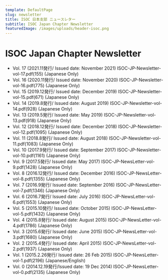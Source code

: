 ```yaml
---
template: DefaultPage
slug: newsletter
title: ISOC 日本支部 ニュースレター
subtitle: ISOC Japan Chapter Newsletter
featuredImage: /images/uploads/header-isoc.png
---
```


ISOC Japan Chapter Newsletter
=============================

- Vol. 17 (2021.11発行/ Issued date: November 2021) ISOC-JP-Newsletter-vol-17.pdf(155) (Japanese Only)
- Vol. 16 (2020.11発行/ Issued date: November 2020) ISOC-JP-Newsletter-vol-16.pdf(775) (Japanese Only)
- Vol. 15 (2019.12発行/ Issued date: December 2019) ISOC-JP-Newsletter-vol-15.pdf(671) (Japanese Only)
- Vol. 14 (2019.8発行/ Issued date: August 2019) ISOC-JP-Newsletter-vol-14.pdf(928) (Japanese Only)
- Vol. 13 (2019.5発行/ Issued date: May 2019) ISOC-JP-Newsletter-vol-13.pdf(918) (Japanese Only)
- Vol. 12 (2018.12発行/ Issued date: December 2018) ISOC-JP-Newsletter-vol-12.pdf(1095) (Japanese Only)
- Vol. 11 (2018.8発行/ Issued date: August 2018) ISOC-JP-Newsletter-vol-11.pdf(1083) (Japanese Only)
- Vol. 10 (2017.9発行/ Issued date: September 2017) ISOC-JP-Newsletter-vol-10.pdf(1161) (Japanese Only)
- Vol. 9 (2017.5発行/ Issued date: May 2017) ISOC-JP-NewsLetter-vol-9.pdf(1428) (Japanese Only)
- Vol. 8 (2016.12発行/ Issued date: December 2016) ISOC-JP-NewsLetter-vol-8.pdf(1355) (Japanese Only)
- Vol. 7 (2016.9発行/ Issued date: September 2016) ISOC-JP-NewsLetter-vol-7.pdf(1346) (Japanese Only)
- Vol. 6 (2016.7発行/ Issued date: July 2016) ISOC-JP-NewsLetter-vol-6.pdf(1553) (Japanese Only)
- Vol. 5 (2015.10発行/ Issued date: October 2015) ISOC-JP-NewsLetter-vol-5.pdf(1432) (Japanese Only)
- Vol. 4 (2015.8発行/ Issued date: August 2015) ISOC-JP-NewsLetter-vol-4.pdf(1786) (Japanese Only)
- Vol. 3 (2015.6発行/ Issued date: June 2015) ISOC-JP-NewsLetter-vol-3.pdf(1680) (Japanese Only)
- Vol. 2 (2015.4発行/ Issued date: April 2015) ISOC-JP-NewsLetter-vol-2.pdf(1937) (Japanese Only)
- Vol. 1 (2015.2.26発行/ Issued date: 26 Feb 2015) ISOC-JP-NewsLetter-vol-1.pdf(2196) (Japanese/English)
- Vol. 0 (2014.12.19発行/Issued date: 19 Dec 2014) ISOC-JP-NewsLetter-vol-0.pdf(2135) (Japanese Only)
